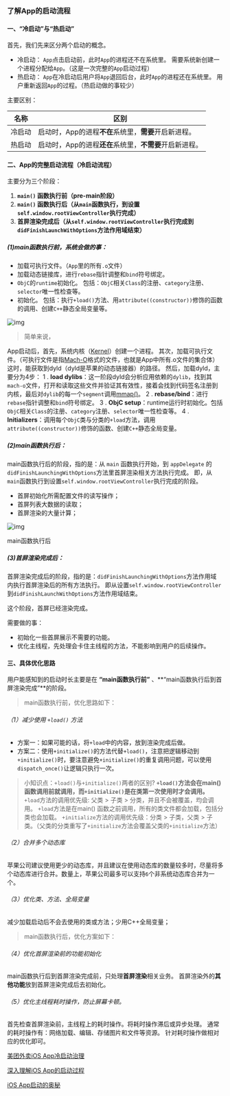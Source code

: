 ### 了解App的启动流程

#### 一、“冷启动”与“热启动”

首先，我们先来区分两个启动的概念。

- 冷启动：
   `App`点击启动前，此时`App`的进程还不在系统里。
   需要系统新创建一个进程分配给`App`。（这是一次完整的`App`启动过程）
- 热启动：
   `App`在冷启动后用户将`App`退回后台，此时`App`的进程还在系统里。
   用户重新返回`App`的过程。（热启动做的事较少）

主要区别：

| 名称   | 区别                                                    |
| ------ | ------------------------------------------------------- |
| 冷启动 | 启动时，App的进程**不在**系统里，**需要**开启新进程。   |
| 热启动 | 启动时，App的进程**还在**系统里，**不需要**开启新进程。 |

#### 二、App的完整启动流程（冷启动流程）

主要分为三个阶段：

1. **`main()` 函数执行前（pre-main阶段）**
2. **`main()` 函数执行后（从`main`函数执行，到设置`self.window.rootViewController`执行完成）**
3. **首屏渲染完成后（从`self.window.rootViewController`执行完成到`didFinishLaunchWithOptions`方法作用域结束）**

##### (1)main函数执行前，系统会做的事：

- 加载可执行文件。（`App`里的所有`.o`文件）
- 加载动态链接库，进行`rebase`指针调整和`bind`符号绑定。
- `ObjC`的`runtime`初始化。
   包括：`ObjC`相关`Class`的注册、`category`注册、`selector`唯一性检查等。
- 初始化。
   包括：执行`+load()`方法、用`attribute((constructor))`修饰的函数的调用、创建`C++`静态全局变量等。

![img](https://raw.githubusercontent.com/awanglilong/blog/main/uPic/3407530-e2ef61997bbd7fb7.png)

> 简单来说，

App启动后，首先，系统内核（[Kernel](https://links.jianshu.com/go?to=https%3A%2F%2Fbaike.so.com%2Fdoc%2F6792525-7009150.html)）创建一个进程。
 其次，加载可执行文件。（可执行文件是指[Mach-O](https://links.jianshu.com/go?to=http%3A%2F%2Fwww.cocoachina.com%2Farticles%2F10988)格式的文件，也就是App中所有.o文件的集合体）这时，能获取到dyld（dyld是苹果的动态链接器）的路径。
 然后，加载dyld，主要分为4步：
 1 . **load dylibs**：这一阶段dyld会分析应用依赖的`dylib`，找到其`mach-o`文件，打开和读取这些文件并验证其有效性，接着会找到代码签名注册到内核，最后对`dylib`的每一个`segment`调用[mmap()](https://links.jianshu.com/go?to=https%3A%2F%2Fbaike.so.com%2Fdoc%2F6784320-7000923.html)。
 2 . **rebase/bind**：进行`rebase`指针调整和`bind`符号绑定。
 3 . **ObjC setup**：runtime运行时初始化。包括`ObjC`相关`Class`的注册、`category`注册、`selector`唯一性检查等。
 4 . **Initializers**：调用每个`ObjC`类与分类的`+load`方法，调用`attribute((constructor))`修饰的函数、创建`C++`静态全局变量。

##### (2)main函数执行后：

main函数执行后的阶段，指的是：从 `main` 函数执行开始，到 `appDelegate` 的 `didFinishLaunchingWithOptions`方法里首屏渲染相关方法执行完成。
 即，从`main`函数执行到设置`self.window.rootViewController`执行完成的阶段。

- 首屏初始化所需配置文件的读写操作；
- 首屏列表大数据的读取；
- 首屏渲染的大量计算；

![img](https://raw.githubusercontent.com/awanglilong/blog/main/uPic/3407530-36c431cd9b81e486.png)

main函数执行后

##### (3)首屏渲染完成后：

首屏渲染完成后的阶段，指的是：`didFinishLaunchingWithOptions`方法作用域
 内执行首屏渲染后的所有方法执行。
 即从设置`self.window.rootViewController`到`didFinishLaunchWithOptions`方法作用域结束。

这个阶段，首屏已经渲染完成。

需要做的事：

- 初始化一些首屏展示不需要的功能。
- 优化主线程，先处理会卡住主线程的方法，不能影响到用户的后续操作。



#### 三、具体优化思路

用户能感知到的启动时长主要是在 **“main函数执行前”** 、**“main函数执行后到首屏渲染完成”**的阶段。

> main函数执行前，优化思路如下：

###### （1）减少使用 `+load()` 方法

- 方案一：如果可能的话，将`+load`中的内容，放到渲染完成后做。
- 方案二：使用`+initialize()`的方法代替`+load()`，注意把逻辑移动到`+initialize()`时，要注意避免`+initialize()`的重复调用问题，可以使用`dispatch_once()`让逻辑只执行一次。

> 小知识点：`+load()`与`+initialize()`两者的区别?
>  **`+load()`方法会在main()函数调用前就调用，而`+initialize()`是在类第一次使用时才会调用。**
>  `+load`方法的调用优先级: 父类 > 子类 > 分类，并且不会被覆盖，均会调用。
>  `+load`方法是在main() 函数之前调用，所有的类文件都会加载，包括分类也会加载。
>  `+initialize`方法的调用优先级：分类 > 子类，父类 > 子类。（父类的分类重写了`+initialize`方法会覆盖父类的`+initialize`方法）

###### （2）合并多个动态库

苹果公司建议使用更少的动态库，并且建议在使用动态库的数量较多时，尽量将多个动态库进行合并。数量上，苹果公司最多可以支持`6`个非系统动态库合并为一个。

###### （3）优化类、方法、全局变量

减少加载启动后不会去使用的类或方法；少用C++全局变量；

> main函数执行后，优化方案如下：

###### （4）优化首屏渲染前的功能初始化

main函数执行后到首屏渲染完成前，只处理**首屏渲染**相关业务。
 首屏渲染外的**其他功能**放到首屏渲染完成后去初始化。

###### （5）优化主线程耗时操作，防止屏幕卡顿。

首先检查首屏渲染前，主线程上的耗时操作。将耗时操作滞后或异步处理。
 通常的耗时操作有：网络加载、编辑、存储图片和文件等资源。
 针对耗时操作做相对应的优化即可。

[美团外卖iOS App冷启动治理](https://tech.meituan.com/2018/12/06/waimai-ios-optimizing-startup.html)

[深入理解iOS App的启动过程](https://blog.csdn.net/Hello_Hwc/article/details/78317863)

[iOS App启动的奥秘](https://harryyan.github.io/2019/0420/the-mystery-of-ios-app-launch)